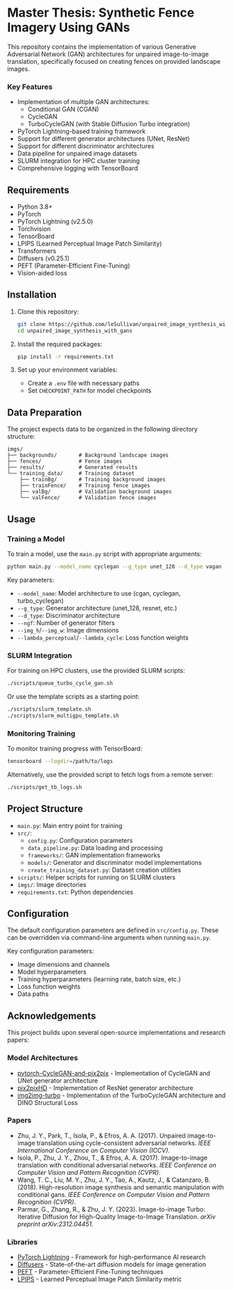 # Master Thesis: Synthetic Fence Imagery Using GANs

This repository contains the implementation of various Generative Adversarial Network (GAN) architectures for unpaired image-to-image translation, specifically focused on creating fences on provided landscape images.

### Key Features

- Implementation of multiple GAN architectures:
  - Conditional GAN (CGAN)
  - CycleGAN
  - TurboCycleGAN (with Stable Diffusion Turbo integration)
- PyTorch Lightning-based training framework
- Support for different generator architectures (UNet, ResNet)
- Support for different discriminator architectures
- Data pipeline for unpaired image datasets
- SLURM integration for HPC cluster training
- Comprehensive logging with TensorBoard

## Requirements

- Python 3.8+
- PyTorch
- PyTorch Lightning (v2.5.0)
- Torchvision
- TensorBoard
- LPIPS (Learned Perceptual Image Patch Similarity)
- Transformers
- Diffusers (v0.25.1)
- PEFT (Parameter-Efficient Fine-Tuning)
- Vision-aided loss

## Installation

1. Clone this repository:
   ```bash
   git clone https://github.com/leSullivan/unpaired_image_synthesis_with_gans.git
   cd unpaired_image_synthesis_with_gans
   ```

2. Install the required packages:
   ```bash
   pip install -r requirements.txt
   ```

3. Set up your environment variables:
   - Create a `.env` file with necessary paths
   - Set `CHECKPOINT_PATH` for model checkpoints

## Data Preparation

The project expects data to be organized in the following directory structure:
```
imgs/
├── backgrounds/       # Background landscape images
├── fences/            # Fence images
├── results/           # Generated results
└── training_data/     # Training dataset
    ├── trainBg/       # Training background images
    ├── trainFence/    # Training fence images
    ├── valBg/         # Validation background images
    └── valFence/      # Validation fence images
```

## Usage

### Training a Model

To train a model, use the `main.py` script with appropriate arguments:

```bash
python main.py --model_name cyclegan --g_type unet_128 --d_type vagan --ngf 64 --img_h 512 --img_w 768 --num_epochs 400
```

Key parameters:
- `--model_name`: Model architecture to use (cgan, cyclegan, turbo_cyclegan)
- `--g_type`: Generator architecture (unet_128, resnet, etc.)
- `--d_type`: Discriminator architecture
- `--ngf`: Number of generator filters
- `--img_h`/`--img_w`: Image dimensions
- `--lambda_perceptual`/`--lambda_cycle`: Loss function weights

### SLURM Integration

For training on HPC clusters, use the provided SLURM scripts:

```bash
./scripts/queue_turbo_cycle_gan.sh
```

Or use the template scripts as a starting point:
```bash
./scripts/slurm_template.sh
./scripts/slurm_multigpu_template.sh
```

### Monitoring Training

To monitor training progress with TensorBoard:

```bash
tensorboard --logdir=/path/to/logs
```

Alternatively, use the provided script to fetch logs from a remote server:
```bash
./scripts/get_tb_logs.sh
```

## Project Structure

- `main.py`: Main entry point for training
- `src/`:
  - `config.py`: Configuration parameters
  - `data_pipeline.py`: Data loading and processing
  - `frameworks/`: GAN implementation frameworks
  - `models/`: Generator and discriminator model implementations
  - `create_training_dataset.py`: Dataset creation utilities
- `scripts/`: Helper scripts for running on SLURM clusters
- `imgs/`: Image directories
- `requirements.txt`: Python dependencies

## Configuration

The default configuration parameters are defined in `src/config.py`. These can be overridden via command-line arguments when running `main.py`.

Key configuration parameters:
- Image dimensions and channels
- Model hyperparameters
- Training hyperparameters (learning rate, batch size, etc.)
- Loss function weights
- Data paths

## Acknowledgements

This project builds upon several open-source implementations and research papers:

### Model Architectures
- [pytorch-CycleGAN-and-pix2pix](https://github.com/junyanz/pytorch-CycleGAN-and-pix2pix) - Implementation of CycleGAN and UNet generator architecture
- [pix2pixHD](https://github.com/NVIDIA/pix2pixHD) - Implementation of ResNet generator architecture
- [img2img-turbo](https://github.com/GaParmar/img2img-turbo) - Implementation of the TurboCycleGAN architecture and DINO Structural Loss

### Papers
- Zhu, J. Y., Park, T., Isola, P., & Efros, A. A. (2017). Unpaired image-to-image translation using cycle-consistent adversarial networks. *IEEE International Conference on Computer Vision (ICCV)*.
- Isola, P., Zhu, J. Y., Zhou, T., & Efros, A. A. (2017). Image-to-image translation with conditional adversarial networks. *IEEE Conference on Computer Vision and Pattern Recognition (CVPR)*.
- Wang, T. C., Liu, M. Y., Zhu, J. Y., Tao, A., Kautz, J., & Catanzaro, B. (2018). High-resolution image synthesis and semantic manipulation with conditional gans. *IEEE Conference on Computer Vision and Pattern Recognition (CVPR)*.
- Parmar, G., Zhang, R., & Zhu, J. Y. (2023). Image-to-image Turbo: Iterative Diffusion for High-Quality Image-to-Image Translation. *arXiv preprint arXiv:2312.04451*.

### Libraries
- [PyTorch Lightning](https://www.pytorchlightning.ai/) - Framework for high-performance AI research
- [Diffusers](https://github.com/huggingface/diffusers) - State-of-the-art diffusion models for image generation
- [PEFT](https://github.com/huggingface/peft) - Parameter-Efficient Fine-Tuning techniques
- [LPIPS](https://github.com/richzhang/PerceptualSimilarity) - Learned Perceptual Image Patch Similarity metric
